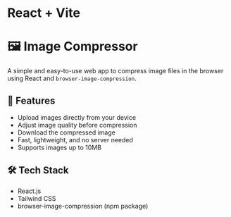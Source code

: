 # React + Vite

# 🖼️ Image Compressor

A simple and easy-to-use web app to compress image files in the browser using React and `browser-image-compression`.

## 🚀 Features

- Upload images directly from your device  
- Adjust image quality before compression  
- Download the compressed image  
- Fast, lightweight, and no server needed  
- Supports images up to 10MB

## 🛠️ Tech Stack

- React.js  
- Tailwind CSS  
- browser-image-compression (npm package)
